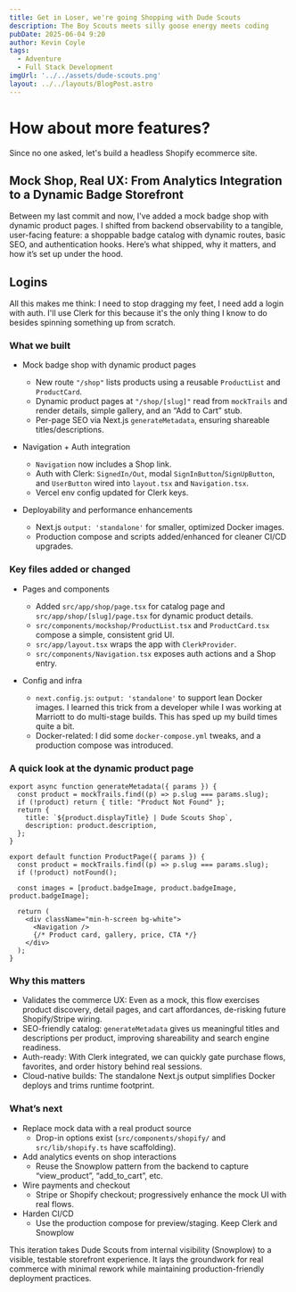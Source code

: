 ```yaml
---
title: Get in Loser, we're going Shopping with Dude Scouts
description: The Boy Scouts meets silly goose energy meets coding
pubDate: 2025-06-04 9:20
author: Kevin Coyle
tags:
  - Adventure
  - Full Stack Development
imgUrl: '../../assets/dude-scouts.png'
layout: ../../layouts/BlogPost.astro
---
```


# How about more features?

Since no one asked, let's build a headless Shopify ecommerce site. 

## Mock Shop, Real UX: From Analytics Integration to a Dynamic Badge Storefront

Between my last commit and now, I've added a mock badge shop with dynamic product pages. I shifted from backend observability to a tangible, user-facing feature: a shoppable badge catalog with dynamic routes, basic SEO, and authentication hooks. Here’s what shipped, why it matters, and how it’s set up under the hood.

## Logins

All this makes me think: I need to stop dragging my feet, I need add a login with auth. I'll use Clerk for this because it's the only thing I know to do besides spinning something up from scratch.

### What we built

- Mock badge shop with dynamic product pages
  - New route `"/shop"` lists products using a reusable `ProductList` and `ProductCard`.
  - Dynamic product pages at `"/shop/[slug]"` read from `mockTrails` and render details, simple gallery, and an “Add to Cart” stub.
  - Per-page SEO via Next.js `generateMetadata`, ensuring shareable titles/descriptions.

- Navigation + Auth integration
  - `Navigation` now includes a Shop link.
  - Auth with Clerk: `SignedIn/Out`, modal `SignInButton`/`SignUpButton`, and `UserButton` wired into `layout.tsx` and `Navigation.tsx`.
  - Vercel env config updated for Clerk keys.

- Deployability and performance enhancements
  - Next.js `output: 'standalone'` for smaller, optimized Docker images.
  - Production compose and scripts added/enhanced for cleaner CI/CD upgrades.

### Key files added or changed

- Pages and components
  - Added `src/app/shop/page.tsx` for catalog page and `src/app/shop/[slug]/page.tsx` for dynamic product details.
  - `src/components/mockshop/ProductList.tsx` and `ProductCard.tsx` compose a simple, consistent grid UI.
  - `src/app/layout.tsx` wraps the app with `ClerkProvider`.
  - `src/components/Navigation.tsx` exposes auth actions and a Shop entry.

- Config and infra
  - `next.config.js`: `output: 'standalone'` to support lean Docker images. I learned this trick from a developer while I was working at Marriott to do multi-stage builds. This has sped up my build times quite a bit.
  - Docker-related: I did some `docker-compose.yml` tweaks, and a production compose was introduced.

### A quick look at the dynamic product page

```src/app/shop/[slug]/page.tsx
export async function generateMetadata({ params }) {
  const product = mockTrails.find((p) => p.slug === params.slug);
  if (!product) return { title: "Product Not Found" };
  return {
    title: `${product.displayTitle} | Dude Scouts Shop`,
    description: product.description,
  };
}

export default function ProductPage({ params }) {
  const product = mockTrails.find((p) => p.slug === params.slug);
  if (!product) notFound();

  const images = [product.badgeImage, product.badgeImage, product.badgeImage];

  return (
    <div className="min-h-screen bg-white">
      <Navigation />
      {/* Product card, gallery, price, CTA */}
    </div>
  );
}
```

### Why this matters

- Validates the commerce UX: Even as a mock, this flow exercises product discovery, detail pages, and cart affordances, de-risking future Shopify/Stripe wiring.
- SEO-friendly catalog: `generateMetadata` gives us meaningful titles and descriptions per product, improving shareability and search engine readiness.
- Auth-ready: With Clerk integrated, we can quickly gate purchase flows, favorites, and order history behind real sessions.
- Cloud-native builds: The standalone Next.js output simplifies Docker deploys and trims runtime footprint.

### What’s next

- Replace mock data with a real product source
  - Drop-in options exist (`src/components/shopify/` and `src/lib/shopify.ts` have scaffolding).
- Add analytics events on shop interactions
  - Reuse the Snowplow pattern from the backend to capture “view_product”, “add_to_cart”, etc.
- Wire payments and checkout
  - Stripe or Shopify checkout; progressively enhance the mock UI with real flows.
- Harden CI/CD
  - Use the production compose for preview/staging. Keep Clerk and Snowplow

This iteration takes Dude Scouts from internal visibility (Snowplow) to a visible, testable storefront experience. It lays the groundwork for real commerce with minimal rework while maintaining production-friendly deployment practices.